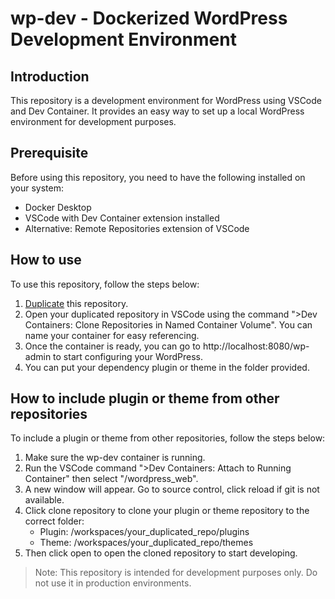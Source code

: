 # wp-dev - Dockerized WordPress Development Environment

## Introduction

This repository is a development environment for WordPress using VSCode and Dev Container. It provides an easy way to set up a local WordPress environment for development purposes.

## Prerequisite

Before using this repository, you need to have the following installed on your system:

- Docker Desktop
- VSCode with Dev Container extension installed
- Alternative: Remote Repositories extension of VSCode

## How to use

To use this repository, follow the steps below:

1. [Duplicate](https://docs.github.com/en/repositories/creating-and-managing-repositories/duplicating-a-repository) this repository.
2. Open your duplicated repository in VSCode using the command ">Dev Containers: Clone Repositories in Named Container Volume". You can name your container for easy referencing.
3. Once the container is ready, you can go to http://localhost:8080/wp-admin to start configuring your WordPress.
4. You can put your dependency plugin or theme in the folder provided.

## How to include plugin or theme from other repositories

To include a plugin or theme from other repositories, follow the steps below:

1. Make sure the wp-dev container is running.
2. Run the VSCode command ">Dev Containers: Attach to Running Container" then select "/wordpress_web".
3. A new window will appear. Go to source control, click reload if git is not available.
4. Click clone repository to clone your plugin or theme repository to the correct folder:
   - Plugin: /workspaces/your_duplicated_repo/plugins
   - Theme: /workspaces/your_duplicated_repo/themes
5. Then click open to open the cloned repository to start developing.

> Note: This repository is intended for development purposes only. Do not use it in production environments.
